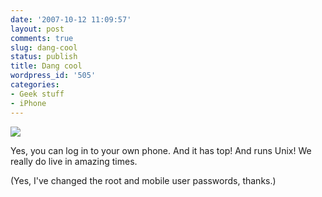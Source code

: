 ```yaml
---
date: '2007-10-12 11:09:57'
layout: post
comments: true
slug: dang-cool
status: publish
title: Dang cool
wordpress_id: '505'
categories:
- Geek stuff
- iPhone
---
```





![](http://www.phfactor.net/wp-pics/top-on-iphone-wp.jpg)


Yes, you can log in to your own phone. And it has top! And runs Unix! We really do live in amazing times.

(Yes, I've changed the root and mobile user passwords, thanks.)
